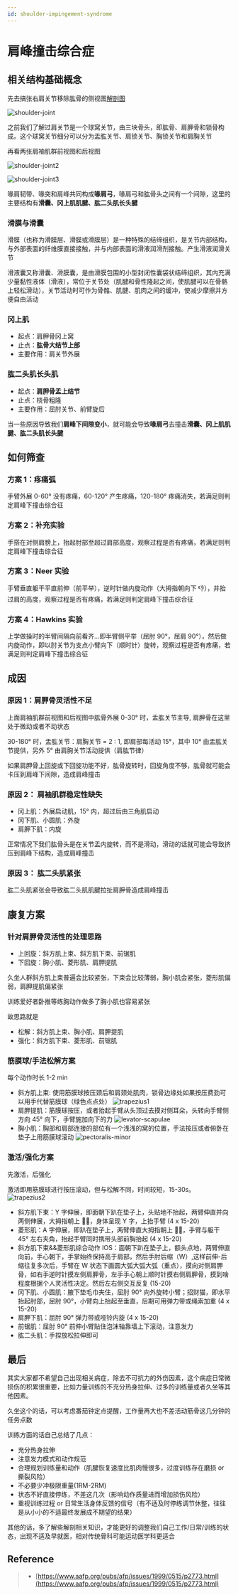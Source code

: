 ```yaml
---
id: shoulder-impingement-syndrome
---
```


# 肩峰撞击综合症

## 相关结构基础概念

先去搞张右肩关节移除肱骨的侧视图[解剖图](https://www.aafp.org/pubs/afp/issues/1999/0515/p2773.html)

![shoulder-joint](https://fxpby.oss-cn-beijing.aliyuncs.com/blogImg/workout/shoulder-joint1.jpeg)

之前我们了解过肩关节是一个球窝关节，由三块骨头，即肱骨、肩胛骨和锁骨构成。这个球窝关节细分可以分为盂肱关节、肩锁关节、胸锁关节和肩胸关节

再看两张肩袖肌群前视图和后视图

![shoulder-joint2](https://fxpby.oss-cn-beijing.aliyuncs.com/blogImg/workout/shoulder-joint2.png)

![shoulder-joint3](https://fxpby.oss-cn-beijing.aliyuncs.com/blogImg/workout/shoulder-joint3.png)

喙肩韧带、喙突和肩峰共同构成**喙肩弓**，喙肩弓和肱骨头之间有一个间隙，这里的主要结构有**滑囊、冈上肌肌腱、肱二头肌长头腱**

### 滑膜与滑囊

滑膜（也称为滑膜层、滑膜或滑膜层）是一种特殊的结缔组织，是关节内部结构，与外部表面的纤维膜直接接触，并与内部表面的滑液润滑剂接触。产生滑液润滑关节

滑液囊又称滑囊、滑膜囊，是由滑膜包围的小型封闭性囊袋状结缔组织，其内充满少量黏性液体（滑液），常位于关节处（肌腱和骨性隆起之间，使肌腱可以在骨骼上轻松滑动），关节活动时可作为骨骼、肌腱、肌肉之间的缓冲，使减少摩擦并方便自由活动

### 冈上肌

- 起点：肩胛骨冈上窝
- 止点：**肱骨大结节上部**
- 主要作用：肩关节外展

### 肱二头肌长头肌

- 起点：**肩胛骨盂上结节**
- 止点：桡骨粗隆
- 主要作用：屈肘关节、前臂旋后

当一些原因导致我们**肩峰下间隙变小**，就可能会导致**喙肩弓**去撞击**滑囊、冈上肌肌腱、肱二头肌长头腱**

## 如何筛查

### 方案 1：疼痛弧

手臂外展 0-60° 没有疼痛，60-120° 产生疼痛，120-180° 疼痛消失，若满足则判定肩峰下撞击综合征

### 方案 2：补充实验

手搭在对侧肩膀上，抬起肘部至超过肩部高度，观察过程是否有疼痛，若满足则判定肩峰下撞击综合征

### 方案 3：Neer 实验

手臂垂直躯干平直前伸（前平举），逆时针做内旋动作（大拇指朝向下 👎），并抬过肩的高度，观察过程是否有疼痛，若满足则判定肩峰下撞击综合征

### 方案 4：Hawkins 实验

上学做操时的半臂间隔向前看齐...即半臂侧平举（屈肘 90°，屈肩 90°），然后做内旋动作，即以肘关节为支点小臂向下（顺时针）旋转，观察过程是否有疼痛，若满足则判定肩峰下撞击综合征

## 成因

### 原因 1：肩胛骨灵活性不足

上面肩袖肌群前视图和后视图中肱骨外展 0-30° 时，盂肱关节主导, 肩胛骨在这里处于微动或者不动状态

30-180° 时，盂肱关节：肩胸关节 = 2 : 1, 即肩部每活动 15°，其中 10° 由盂肱关节提供，另外 5° 由肩胸关节活动提供（肩肱节律）

如果肩胛骨上回旋或下回旋功能不好，肱骨旋转时，回旋角度不够，肱骨就可能会卡压到肩峰下间隙，造成肩峰撞击

### 原因 2： 肩袖肌群稳定性缺失

- 冈上肌：外展启动肌，15° 内，超过后由三角肌启动
- 冈下肌、小圆肌：外旋
- 肩胛下肌：内旋

正常情况下我们肱骨头是在关节盂内旋转，而不是滑动，滑动的话就可能会导致挤压到肩峰下结构，造成肩峰撞击

### 原因 3： 肱二头肌紧张

肱二头肌紧张会导致肱二头肌肌腱拉扯肩胛骨造成肩峰撞击

## 康复方案

### 针对肩胛骨灵活性的处理思路

- 上回旋：斜方肌上束、斜方肌下束、前锯肌
- 下回旋：胸小肌、菱形肌、肩胛提肌

久坐人群斜方肌上束普遍会比较紧张，下束会比较薄弱，胸小肌会紧张，菱形肌偏弱，肩胛提肌偏紧张

训练爱好者卧推等练胸动作做多了胸小肌也容易紧张

故思路就是

- 松解：斜方肌上束、胸小肌、肩胛提肌
- 强化：斜方肌下束、菱形肌、前锯肌

### 筋膜球/手法松解方案

每个动作时长 1-2 min

- 斜方肌上束: 使用筋膜球按压颈后和肩颈处肌肉，锁骨边缘处如果按压费劲可以用手代替筋膜球（绿色点点处） ![trapezius1](https://fxpby.oss-cn-beijing.aliyuncs.com/blogImg/workout/trapezius1.png)
- 肩胛提肌：筋膜球按压，或者抬起手臂从头顶过去摸对侧耳朵，头转向手臂侧方向 45° 向下，手臂施加向下的力 ![levator-scapulae](https://fxpby.oss-cn-beijing.aliyuncs.com/blogImg/workout/levator-scapulae.png)
- 胸小肌：胸部和肩部连接的部位有一个浅浅的窝的位置，手法按压或者俯卧在垫子上用筋膜球滚动 ![pectoralis-minor](https://fxpby.oss-cn-beijing.aliyuncs.com/blogImg/workout/pectoralis-minor.jpeg)

### 激活/强化方案

先激活，后强化

激活即用筋膜球进行按压滚动，但与松解不同，时间较短，15-30s。 ![trapezius2](https://fxpby.oss-cn-beijing.aliyuncs.com/blogImg/workout/trapezius2.jpeg)

- 斜方肌下束：Y 字伸展，即面朝下趴在垫子上，头贴地不抬起，两臂伸直并向两侧伸展，大拇指朝上 👍🏻，身体呈现 Y 字，上抬手臂 (4 x 15-20)
- 菱形肌：A 字伸展，即趴在垫子上，两臂伸直大拇指朝上 👍🏻，手臂与躯干 45° 左右夹角，抬起手臂同时携带头部前胸抬起 (4 x 15-20)
- 斜方肌下束&&菱形肌综合动作 IOS：面朝下趴在垫子上，额头点地，两臂伸直向前，手心朝下，手掌始终保持高于肩部，然后手肘后缩（W）,这样前伸-后缩往复多次后，手臂在 W 状态下画圆大弧大弧大弧（重点），摸向对侧肩胛骨，如右手逆时针摸左侧肩胛骨，左手手心朝上顺时针摸右侧肩胛骨，摸到啥程度根据个人灵活性决定。然后左右侧交互反复 (15-20)
- 冈下肌、小圆肌：腋下垫毛巾夹住，屈肘 90° 向外旋转小臂；招财猫，即水平抬起肘部，屈肘 90°，小臂向上抬起至垂直，后期可用弹力带或绳索加重 (4 x 15-20)
- 肩胛下肌：屈肘 90° 弹力带或哑铃内旋 (4 x 15-20)
- 前锯肌：屈肘 90° 前伸小臂贴住泡沫轴靠墙上下滚动，注意发力
- 肱二头肌：手捏放松拉伸即可

## 最后

其实大家都不希望自己出现相关病症，除去不可抗力的外伤因素，这个病症日常微损伤的积累很重要，比如力量训练的不充分热身拉伸、过多的训练量或者久坐等其他因素。

久坐这个的话，可以考虑番茄钟定点提醒，工作量再大也不差活动筋骨这几分钟的任务点数

训练方面的话自己总结了几点：

- 充分热身拉伸
- 注意发力模式和动作规范
- 合理规划训练量和动作（肌腱恢复速度比肌肉慢很多，过度训练存在磨损 or 撕裂风险）
- 不必要少冲极限重量(1RM-2RM)
- 状态不好直接停练，不差这几次（影响动作质量进而增加损伤风险）
- 重视训练过程 or 日常生活身体反馈的信号（有不适及时停练调节休整，往往是从小小的不适最终发展成不期望的结果）

其他的话，多了解些解剖相关知识，才能更好的调整我们自己工作/日常/训练的状态，出现不适及早就医，相对传统骨科可能运动医学科更适合

## Reference

> - [https://www.aafp.org/pubs/afp/issues/1999/0515/p2773.html](https://www.aafp.org/pubs/afp/issues/1999/0515/p2773.html)
